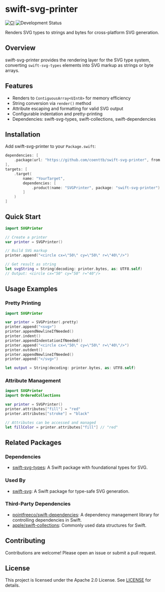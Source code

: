 # swift-svg-printer

[![CI](https://github.com/coenttb/swift-svg-printer/workflows/CI/badge.svg)](https://github.com/coenttb/swift-svg-printer/actions/workflows/ci.yml)
![Development Status](https://img.shields.io/badge/status-active--development-blue.svg)

Renders SVG types to strings and bytes for cross-platform SVG generation.

## Overview

swift-svg-printer provides the rendering layer for the SVG type system, converting `swift-svg-types` elements into SVG markup as strings or byte arrays.

## Features

- Renders to `ContiguousArray<UInt8>` for memory efficiency
- String conversion via `render()` method
- Attribute escaping and formatting for valid SVG output
- Configurable indentation and pretty-printing
- Dependencies: swift-svg-types, swift-collections, swift-dependencies

## Installation

Add swift-svg-printer to your `Package.swift`:

```swift
dependencies: [
    .package(url: "https://github.com/coenttb/swift-svg-printer", from: "0.1.0")
],
targets: [
    .target(
        name: "YourTarget",
        dependencies: [
            .product(name: "SVGPrinter", package: "swift-svg-printer")
        ]
    )
]
```

## Quick Start

```swift
import SVGPrinter

// Create a printer
var printer = SVGPrinter()

// Build SVG markup
printer.append("<circle cx=\"50\" cy=\"50\" r=\"40\"/>")

// Get result as string
let svgString = String(decoding: printer.bytes, as: UTF8.self)
// Output: <circle cx="50" cy="50" r="40"/>
```

## Usage Examples

### Pretty Printing

```swift
import SVGPrinter

var printer = SVGPrinter(.pretty)
printer.append("<svg>")
printer.appendNewlineIfNeeded()
printer.indent()
printer.appendIndentationIfNeeded()
printer.append("<circle cx=\"50\" cy=\"50\" r=\"40\"/>")
printer.outdent()
printer.appendNewlineIfNeeded()
printer.append("</svg>")

let output = String(decoding: printer.bytes, as: UTF8.self)
```

### Attribute Management

```swift
import SVGPrinter
import OrderedCollections

var printer = SVGPrinter()
printer.attributes["fill"] = "red"
printer.attributes["stroke"] = "black"

// Attributes can be accessed and managed
let fillColor = printer.attributes["fill"] // "red"
```

## Related Packages

### Dependencies

- [swift-svg-types](https://github.com/coenttb/swift-svg-types): A Swift package with foundational types for SVG.

### Used By

- [swift-svg](https://github.com/coenttb/swift-svg): A Swift package for type-safe SVG generation.

### Third-Party Dependencies

- [pointfreeco/swift-dependencies](https://github.com/pointfreeco/swift-dependencies): A dependency management library for controlling dependencies in Swift.
- [apple/swift-collections](https://github.com/apple/swift-collections): Commonly used data structures for Swift.

## Contributing

Contributions are welcome! Please open an issue or submit a pull request.

## License

This project is licensed under the Apache 2.0 License. See [LICENSE](LICENSE) for details.